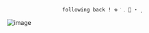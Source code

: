 
                      following back ! 𖦹 ׂ 𓈒 🌼 ⋆ ۪


![image](https://github.com/user-attachments/assets/2048f511-d622-4890-8a6e-a34a7b76b2fe)
